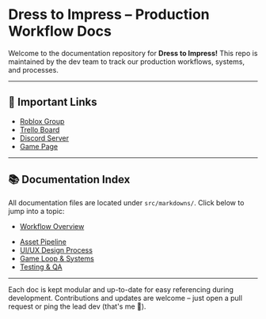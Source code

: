 # Dress to Impress – Production Workflow Docs

Welcome to the documentation repository for **Dress to Impress!** This repo is maintained by the dev team to track our production workflows, systems, and processes.

---

## 🔗 Important Links

- [Roblox Group](https://www.roblox.com/communities/17264167/Dress-To-Impress-Group)  
- [Trello Board](https://trello.com/b/aQlasn36/project-managment)  
- [Discord Server](https://discord.gg/...)  
- [Game Page](https://www.roblox.com/games/15101393044/EASTER-Dress-To-Impress)  

---

## 📚 Documentation Index

All documentation files are located under `src/markdowns/`. Click below to jump into a topic:

- [Workflow Overview](src/markdown/Workflow.md)
<!-- Add more files below as they are created -->
- [Asset Pipeline](src/markdowns/AssetPipeline.md)
- [UI/UX Design Process](src/markdowns/UIDesign.md)
- [Game Loop & Systems](src/markdowns/GameLoop.md)
- [Testing & QA](src/markdowns/Testing.md)

---

Each doc is kept modular and up-to-date for easy referencing during development. Contributions and updates are welcome – just open a pull request or ping the lead dev (that's me 👋).
